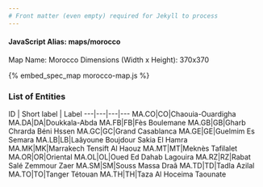 ```yaml
---
# Front matter (even empty) required for Jekyll to process
---
```


#### JavaScript Alias: maps/morocco

Map Name: Morocco
Dimensions (Width x Height): 370x370



{% embed_spec_map morocco-map.js %}

### List of Entities

ID | Short label | Label
---|---|---|---
MA.CO|CO|Chaouia-Ouardigha
MA.DA|DA|Doukkala-Abda
MA.FB|FB|Fès Boulemane
MA.GB|GB|Gharb Chrarda Béni Hssen
MA.GC|GC|Grand Casablanca
MA.GE|GE|Guelmim Es Semara
MA.LB|LB|Laâyoune Boujdour Sakia El Hamra
MA.MK|MK|Marrakech Tensift Al Haouz
MA.MT|MT|Meknès Tafilalet
MA.OR|OR|Oriental
MA.OL|OL|Oued Ed Dahab Lagouira
MA.RZ|RZ|Rabat Salé Zemmour Zaer
MA.SM|SM|Souss Massa Draâ
MA.TD|TD|Tadla Azilal
MA.TO|TO|Tanger Tétouan
MA.TH|TH|Taza Al Hoceima Taounate

